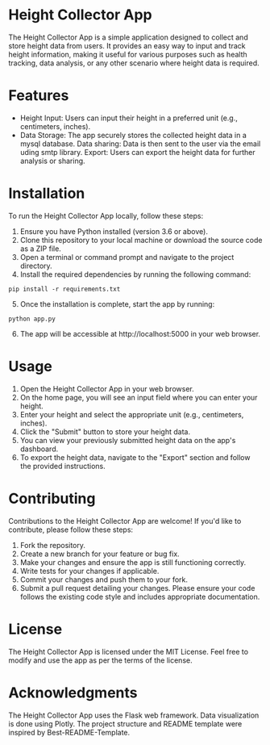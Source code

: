 # Height Collector App
The Height Collector App is a simple application designed to collect and store height data from users. It provides an easy way to input and track height information, making it useful for various purposes such as health tracking, data analysis, or any other scenario where height data is required.

# Features
* Height Input: Users can input their height in a preferred unit (e.g., centimeters, inches).
* Data Storage: The app securely stores the collected height data in a mysql database.
Data sharing: Data is then sent to the user via the email uding smtp library.
Export: Users can export the height data for further analysis or sharing.
# Installation
To run the Height Collector App locally, follow these steps:

1. Ensure you have Python installed (version 3.6 or above).
2. Clone this repository to your local machine or download the source code as a ZIP file.
3. Open a terminal or command prompt and navigate to the project directory.
4. Install the required dependencies by running the following command:

```pip install -r requirements.txt```

5. Once the installation is complete, start the app by running:

```python app.py```

6. The app will be accessible at http://localhost:5000 in your web browser.

# Usage
1. Open the Height Collector App in your web browser.
2. On the home page, you will see an input field where you can enter your height.
3. Enter your height and select the appropriate unit (e.g., centimeters, inches).
4. Click the "Submit" button to store your height data.
5. You can view your previously submitted height data on the app's dashboard.
6. To export the height data, navigate to the "Export" section and follow the provided instructions.

# Contributing
Contributions to the Height Collector App are welcome! If you'd like to contribute, please follow these steps:

1. Fork the repository.
2. Create a new branch for your feature or bug fix.
3. Make your changes and ensure the app is still functioning correctly.
4. Write tests for your changes if applicable.
5. Commit your changes and push them to your fork.
6. Submit a pull request detailing your changes.
Please ensure your code follows the existing code style and includes appropriate documentation.

# License
The Height Collector App is licensed under the MIT License. Feel free to modify and use the app as per the terms of the license.

# Acknowledgments
The Height Collector App uses the Flask web framework.
Data visualization is done using Plotly.
The project structure and README template were inspired by Best-README-Template.
